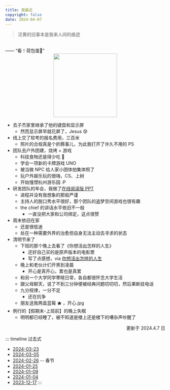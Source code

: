 ```yaml
---
title: 我最近
copyright: false
date: 2024-04-07
---
```


> 泛黄的旧事本是我来人间的痕迹

<br/>
—— “看！荷包蛋🍳”
<div style="display: flex;justify-content: center;">
<img src="https://cdn.jsdelivr.net/gh/jiechen257/personal-gallery@main/img/202404071228715.png" style="width: 200px;">
</div>

- 去子杰家里继承了他的键盘和显示屏
  - 然而显示屏早就花屏了，Jesus 😰
- 线上交了软考的报名费用，三百米
  - 照片的合规真是个折腾事儿，为此我打开了许久不用的 PS
- 团队去户外团建，烧烤 + 游戏 
  - 科技食物还是得少吃 🍢
  - 学会一项新的卡牌游戏 UNO
  - 被当做 NPC 给人家小团体拍集体照了
  - 玩户外娱乐玩的很嗨，CS、上树
  - 开始憧憬杭州游乐园 :P
- 研发团队的年会，我做了[在线阅读版 PPT](https://access.becase.top)
  - 进程并没有我想象的那般严谨
  - 主持人的脱口秀水平很好，那个团队的盗梦空间游戏也很有趣
  - the chief 的讲话水平依旧不一般
    - 一直没把大家和公司绑定，这点很赞
- 周末依旧在家
  - 还是很低迷
  - 处在一种需要外界的治愈但自身无法主动去寻求的状态
- 清明节来了
  - 下班的那个晚上去看了《你想活出怎样的人生》
    - 还好自己买的是原声版本的电影票
    - 写了点感想，via [你想活出怎样的人生](resources/notes/你想活出怎样的人生)
  - 晚上和老伙计们开黑到凌晨
    - 开心是真开心，累也是真累
  - 和另一个大学同学寒暄日常，各自都很怀念大学生活
  - 跟父母聊天，说了不到三分钟便被经典问题叨叨叨，然后果断挂电话
  - 九分规律，一分不足
    - 还在抗争
  - 朋友送我两盒蓝莓 🫐 ，开心.jpg
- 例行的【假期末-上班前】的晚上失眠
  - 明明都已经睡了，被不知道是楼上还是楼下的嘈杂声吵醒了

<div style="display: flex;justify-content: end;">
  更新于 2024.4.7 日
</div>

::: timeline
过去式

- [2024-03-23](/post/3)
- [2024-03-05](/post/2)
- [2024-02-26](/post/20240226) -- 春节
- [2024-01-25](/post/4)
- [2024-01-09](/post/50573)
- [2024-01-04](/post/76)
- [2023-12-17](/post/44361)
  :::
